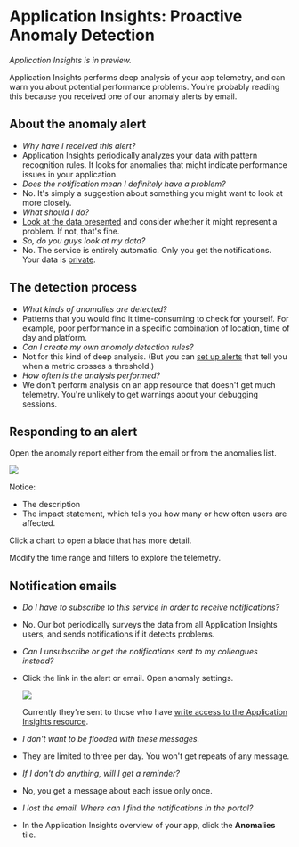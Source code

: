 <properties 
	pageTitle="Application Insights: Proactive anomaly detection" 
	description="Application Insights performs deep analysis of your app telemetry and warns you of potential problems." 
	services="application-insights" 
    documentationCenter="windows"
	authors="alancameronwills" 
	manager="ronmart"/>

<tags 
	ms.service="application-insights" 
	ms.workload="tbd" 
	ms.tgt_pltfrm="ibiza" 
	ms.devlang="na" 
	ms.topic="article" 
	ms.date="08/18/2015" 
	ms.author="awills"/>

#  Application Insights: Proactive Anomaly Detection

*Application Insights is in preview.*


Application Insights performs deep analysis of your app telemetry, and can warn you about potential performance problems. You're probably reading this because you received one of our anomaly alerts by email.

## About the anomaly alert

* *Why have I received this alert?*
 * Application Insights periodically analyzes your data with pattern recognition rules. It looks for anomalies that might indicate performance issues in your application.
* *Does the notification mean I definitely have a problem?*
 * No. It's simply a suggestion about something you might want to look at more closely. 
* *What should I do?*
 * [Look at the data presented](#responding-to-an-alert) and consider whether it might represent a problem. If not, that's fine.
* *So, do you guys look at my data?*
 * No. The service is entirely automatic. Only you get the notifications. Your data is [private](app-insights-data-retention-privacy.md).


## The detection process

* *What kinds of anomalies are detected?*
 * Patterns that you would find it time-consuming to check for yourself. For example, poor performance in a specific combination of location, time of day and platform.
* *Can I create my own anomaly detection rules?*
 * Not for this kind of deep analysis. (But you can [set up alerts](app-insights-alerts.md) that tell you when a metric crosses a threshold.)
* *How often is the analysis performed?*
 * We don't perform analysis on an app resource that doesn't get much telemetry. You're unlikely to get warnings about your debugging sessions.


## Responding to an alert

Open the anomaly report either from the email or from the anomalies list.

![](./media/app-insights-anomaly/02.png)

Notice:

* The description
* The impact statement, which tells you how many or how often users are affected.

Click a chart to open a blade that has more detail.

Modify the time range and filters to explore the telemetry.




## Notification emails

* *Do I have to subscribe to this service in order to receive notifications?*
 * No. Our bot periodically surveys the data from all Application Insights users, and sends notifications if it detects problems.
* *Can I unsubscribe or get the notifications sent to my colleagues instead?*
 * Click the link in the alert or email. Open anomaly settings.
 
    ![](./media/app-insights-anomaly/01.png)

    Currently they're sent to those who have [write access to the Application Insights resource](app-insights-resources-roles-access-control.md).
* *I don't want to be flooded with these messages.*
 * They are limited to three per day. You won't get repeats of any message.
* *If I don't do anything, will I get a reminder?*
 * No, you get a message about each issue only once.
* *I lost the email. Where can I find the notifications in the portal?*
 * In the Application Insights overview of your app, click the **Anomalies** tile. 






 